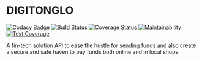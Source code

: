 # DIGITONGLO

[![Codacy Badge](https://api.codacy.com/project/badge/Grade/2a4d7fa75042468b98af2cfb8d279f34)](https://app.codacy.com/app/Kibetchirchir/digi-tonglo?utm_source=github.com&utm_medium=referral&utm_content=Kibetchirchir/digi-tonglo&utm_campaign=Badge_Grade_Dashboard)
[![Build Status](https://travis-ci.com/Kibetchirchir/digi-tonglo.svg?token=4eAXyso9xLjgcdU3BL89&branch=develop)](https://travis-ci.com/Kibetchirchir/digi-tonglo)
[![Coverage Status](https://coveralls.io/repos/github/Kibetchirchir/digi-tonglo/badge.svg?branch=develop)](https://coveralls.io/github/Kibetchirchir/digi-tonglo?branch=master)
[![Maintainability](https://api.codeclimate.com/v1/badges/93c747356f89031b73f4/maintainability)](https://codeclimate.com/github/Kibetchirchir/digi-tonglo/maintainability)
[![Test Coverage](https://api.codeclimate.com/v1/badges/93c747356f89031b73f4/test_coverage)](https://codeclimate.com/github/Kibetchirchir/digi-tonglo/test_coverage)

A fin-tech solution API to ease the hustle for sending funds and also create a secure and safe haven to pay funds both online and in local shops